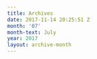 ```yaml
---
title: Archives
date: 2017-11-14 20:25:51 Z
month: '07'
month-text: July
year: 2017
layout: archive-month
---
```


